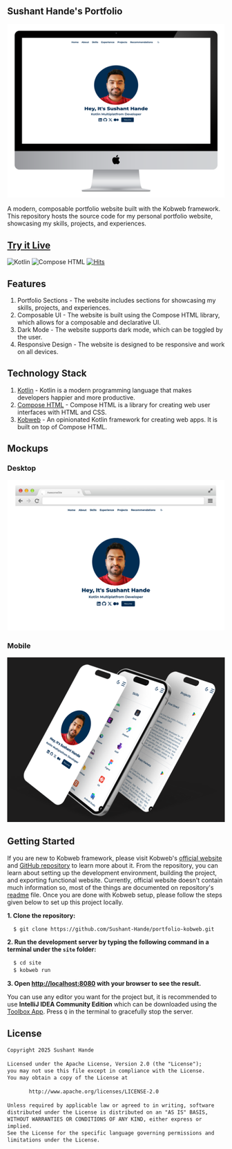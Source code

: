 ## Sushant Hande's Portfolio

<img src="images/portfolio.png">

A modern, composable portfolio website built with the Kobweb framework. This repository hosts the source code for my personal portfolio website, showcasing my skills, projects, and experiences.

## [Try it Live](https://sushanthande.dev)

  <img alt="Kotlin" src="https://img.shields.io/badge/Kotlin-a503fc?logo=kotlin&logoColor=white&style=for-the-badge"/></a>
  <img alt="Compose HTML" src="https://img.shields.io/static/v1?style=for-the-badge&message=Compose+HTML&color=4285F4&logo=Jetpack+Compose&logoColor=FFFFFF&label="/></a>
  [![Hits](https://hits.sh/github.com/Sushant-Hande/portfolio-kobweb.svg?style=for-the-badge&label=Total%20Views)](https://hits.sh/github.com/Sushant-Hande/portfolio-kobweb/)


## Features
1. Portfolio Sections - The website includes sections for showcasing my skills, projects, and experiences.
2. Composable UI - The website is built using the Compose HTML library, which allows for a composable and declarative UI.
3. Dark Mode - The website supports dark mode, which can be toggled by the user.
4. Responsive Design - The website is designed to be responsive and work on all devices.


## Technology Stack
1. [Kotlin](https://kotlinlang.org/) - Kotlin is a modern programming language that makes developers happier and more productive.
2. [Compose HTML](https://github.com/JetBrains/compose-multiplatform#:~:text=Libraries-,Compose%20HTML,-Compose%20HTML%20is) - Compose HTML is a library for creating web user interfaces with HTML and CSS.
3. [Kobweb](https://github.com/varabyte/kobweb) - An opinionated Kotlin framework for creating web apps. It is built on top of Compose HTML.


## Mockups

### Desktop
<img src="images/portfolio-browser-mockup.png" >

### Mobile
<img src="images/iphone-multiple-screens-mockup.png" >


## Getting Started

If you are new to Kobweb framework, please visit Kobweb's [official website](https://kobweb.varabyte.com/docs) and [GitHub repository](https://github.com/varabyte/kobweb/) to learn more about it. 
From the repository, you can learn about setting up the development environment, building the project, and exporting functional website. Currently, official website doesn't contain much information so, most of the things are documented on repository's [readme](https://github.com/varabyte/kobweb/#:~:text=Apache%2D2.0%20license-,K%F0%9F%95%B8%EF%B8%8Fbweb,-Kobweb%20is%20an) file. Once you are done with Kobweb setup, please follow the steps given below to set up this project locally.

**1. Clone the repository:**
```bash
  $ git clone https://github.com/Sushant-Hande/portfolio-kobweb.git
```

**2. Run the development server by typing the following command in a terminal under the `site` folder:**

```bash
  $ cd site
  $ kobweb run
```

**3. Open [http://localhost:8080](http://localhost:8080) with your browser to see the result.**

You can use any editor you want for the project but, it is recommended to use **IntelliJ IDEA Community Edition** which can be downloaded
using the [Toolbox App](https://www.jetbrains.com/toolbox-app/). Press `Q` in the terminal to gracefully stop the server.


## License

```
Copyright 2025 Sushant Hande

Licensed under the Apache License, Version 2.0 (the "License");
you may not use this file except in compliance with the License.
You may obtain a copy of the License at

       http://www.apache.org/licenses/LICENSE-2.0

Unless required by applicable law or agreed to in writing, software
distributed under the License is distributed on an "AS IS" BASIS,
WITHOUT WARRANTIES OR CONDITIONS OF ANY KIND, either express or implied.
See the License for the specific language governing permissions and
limitations under the License.
```